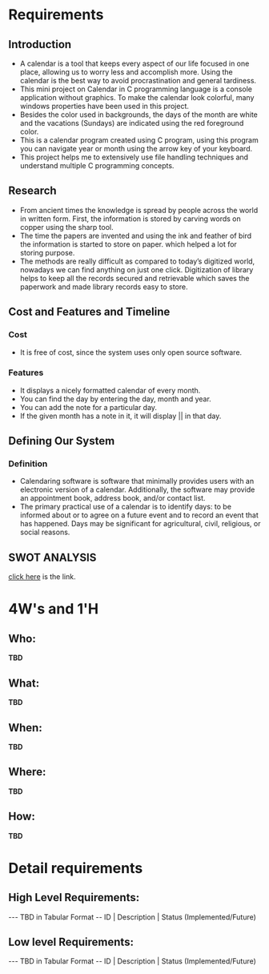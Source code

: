 
# Requirements

## Introduction
* A calendar is a tool that keeps every aspect of our life focused in one place, allowing us to worry less and accomplish more. Using the calendar is the best way to avoid procrastination and general tardiness. 
* This mini project on Calendar in C programming language is a console application without graphics. To make the calendar look colorful, many windows properties have been used in this project. 
* Besides the color used in backgrounds, the days of the month are white and the vacations (Sundays) are indicated using the red foreground color.
* This is a calendar program created using C program, using this program you can navigate year or month using the arrow key of your keyboard.
* This project helps me to extensively use file handling techniques and understand multiple C programming concepts.
## Research
* From ancient times the knowledge is spread by people across the world in written form. First, the information is stored by carving words on copper using the sharp tool.
* The time the papers are invented and using the ink and feather of bird the information is started to store on paper. which helped a lot for storing purpose.
* The methods are really difficult as compared to today’s digitized world, nowadays we can find anything on just one click. Digitization of library helps to keep all the records secured and retrievable which saves the paperwork and made library records easy to store.
## Cost and Features and Timeline
### Cost
* It is free of cost, since the system uses only open source software.
### Features
* It displays a nicely formatted calendar of every month.
* You can find the day by entering the day, month and year.
* You can add the note for a particular day.
* If the given month has a note in it, it will display || in that day.
## Defining Our System
### Definition
* Calendaring software is software that minimally provides users with an electronic version of a calendar. Additionally, the software may provide an appointment book, address book, and/or contact list.
* The primary practical use of a calendar is to identify days: to be informed about or to agree on a future event and to record an event that has happened. Days may be significant for agricultural, civil, religious, or social reasons.
## SWOT ANALYSIS
[click here](https://github.com/meghasgowda99/calendar_application_302301/blob/main/1_Requirements/SWOT%20Analysis.png) is the link.
# 4W&#39;s and 1&#39;H

## Who:

**TBD**

## What:

**TBD**

## When:

**TBD**

## Where:

**TBD**

## How:

**TBD**

# Detail requirements
## High Level Requirements:
--- TBD in Tabular Format 
-- ID | Description | Status (Implemented/Future)


##  Low level Requirements:
--- TBD in Tabular Format 
-- ID | Description | Status (Implemented/Future)
